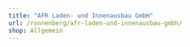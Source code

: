 ```yaml
---
title: "AFR Laden- und Innenausbau GmbH"
url: /ronnenberg/afr-laden-und-innenausbau-gmbh/
shop: Allgemein
---
```

